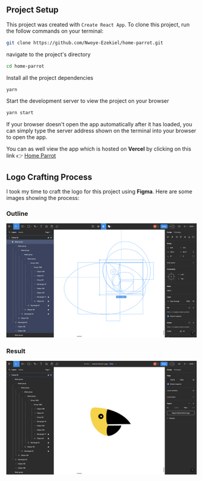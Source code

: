 ## Project Setup

This project was created with `Create React App`.
To clone this project, run the follow commands on your terminal:

```sh
git clone https://github.com/Nwoye-Ezekiel/home-parrot.git
```

navigate to the project's directory

```sh
cd home-parrot
```

Install all the project dependencies

```sh
yarn
```

Start the development server to view the project on your browser

```sh
yarn start
```

If your browser doesn't open the app automatically after it has loaded, you can simply type the server address shown on the terminal into your browser to open the app.

You can as well view the app which is hosted on **Vercel** by clicking on this link 👉
[Home Parrot]

## Logo Crafting Process

I took my time to craft the logo for this project using **Figma**. Here are some images showing the process:

### Outline
![Sketch](/src/assets/images/readme/outline.png)

### Result
![Result](/src/assets/images/readme/result.png)

[home parrot]: https://home-parrot.vercel.app/
